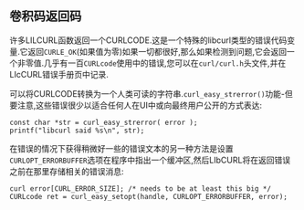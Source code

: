 
## 卷积码返回码

许多LILCURL函数返回一个CURLCODE.这是一个特殊的libcurl类型的错误代码变量.它返回`CURLE_OK`(如果值为零)如果一切都很好,那么如果检测到问题,它会返回一个非零值.几乎有一百`CURLcode`使用中的错误,您可以在`curl/curl.h`头文件,并在LIcCURL错误手册页中记录.

可以将CURLCODE转换为一个人类可读的字符串.`curl_easy_strerror()`功能-但要注意,这些错误很少以适合任何人在UI中或向最终用户公开的方式表达:

```
const char *str = curl_easy_strerror( error );
printf("libcurl said %s\n", str);
```

在错误的情况下获得稍微好一些的错误文本的另一种方法是设置`CURLOPT_ERRORBUFFER`选项在程序中指出一个缓冲区,然后LIbCURL将在返回错误之前在那里存储相关的错误消息:

```
curl error[CURL_ERROR_SIZE]; /* needs to be at least this big */
CURLcode ret = curl_easy_setopt(handle, CURLOPT_ERRORBUFFER, error);
```
